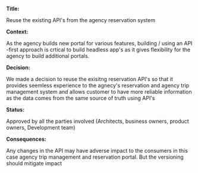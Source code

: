 **Title:**

Reuse the existing API's from the agency reservation system

**Context:** 

As the agency builds new portal for various features, building / using an API -first approach is crtical to build headless app's as it gives 
flexibility for the agency to build additional portals. 

**Decision:**

We made a decision to reuse the exisitng reservation API's so that it provides seemless experience to the agnecy's reservation and agency trip management 
system and allows customer to have more reliable information as the data comes from the same source of truth using API's 

**Status:** 

Approved by all the parties involved (Architects, business owners, product owners, Development team) 

**Consequences:**

Any changes in the API may have adverse impact to the consumers in this case agency trip management and reservation portal. But the versioning should mitigate
impact



